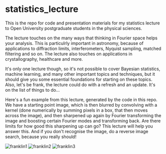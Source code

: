 # statistics_lecture
This is the repo for code and presentation materials for my statistics lecture to Open University postgraduate students in the physical sciences.

The lecture touches on the many ways that thinking in Fourier space helps your analysis. This is particulrly important in astronomy, because of applications to diffraction limits, interferometers, Nyquist sampling, matched filtering and so on. The lecture also touches on applications in crystallography, healthcare and more. 

It's only one lecture though, so it's not possible to cover Bayesian statistics, machine learning, and many other important topics and techniques, but it should give you some essential foundations for starting on these topics. Also, let's be frank, the lecture could do with a refresh and an update. It's on the list of things to do...

Here's a fun example from this lecture, generated by the code in this repo. We have a starting point image, which is then blurred by convolving with a kernel (done numerically by summing pixels in a box, that then moves across the image), and then sharpened up again by Fourier transforming the image and boosting certain Fourier modes and transforming back. Are there limits for how good this sharpening up can go? This lecture will help you answer this. And if you don't recognise the image, do a reverse image search, because you really should! 

![franklin1](https://user-images.githubusercontent.com/11993612/161954997-64881a7f-2401-43e9-9475-a25e941e2102.jpg) ![franklin2](https://user-images.githubusercontent.com/11993612/161955029-648caccd-be43-4b85-b104-0e911954bbce.jpg) ![franklin3](https://user-images.githubusercontent.com/11993612/161955043-99403b8d-4130-4ed2-a834-8c0bb13d6818.jpg)

